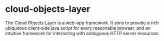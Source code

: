 cloud-objects-layer
===================

The Cloud Objects Layer is a web-app framework.  It aims to provide a rich ubiquitous client-side java script for every reasonable browser, and an intuitive framework for interacting with ambiguous HTTP server resources.
